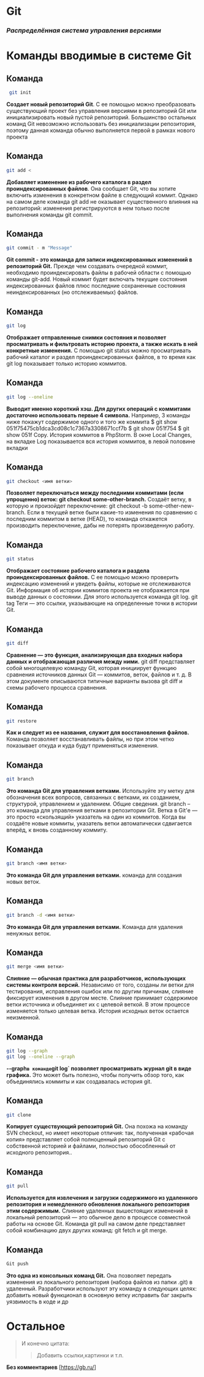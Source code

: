 # Git
 ### ***Распределённая система управления версиями***

# Команды вводимые в системе Git

## Команда
```sh
 git init 
```
**Cоздает новый репозиторий Git**. С ее помощью можно преобразовать существующий проект без управления версиями в репозиторий Git или инициализировать новый пустой репозиторий. Большинство остальных команд Git невозможно использовать без инициализации репозитория, поэтому данная команда обычно выполняется первой в рамках нового проекта


## Команда
```sh
git add <
```
 **Добавляет изменение из рабочего каталога в раздел проиндексированных файлов**. Она сообщает Git, что вы хотите включить изменения в конкретном файле в следующий коммит. Однако на самом деле команда git add не оказывает существенного влияния на репозиторий: изменения регистрируются в нем только после выполнения команды git commit.

## Команда
```sh
git commit - m "Message"
```
**Git commit - это команда для записи индексированных изменений в репозиторий Git.**
Прежде чем создавать очередной коммит, необходимо проиндексировать файлы в рабочей области с помощью команды git-add. Новый коммит будет включать текущие состояния индексированных файлов плюс последние сохраненные состояния неиндексированных (но отслеживаемых) файлов.

## Команда
 ```sh
 git log
 ```
  **Oтображает отправленные снимки состояния и позволяет просматривать и фильтровать историю проекта, а также искать в ней конкретные изменения.** С помощью git status можно просматривать рабочий каталог и раздел проиндексированных файлов, в то время как git log показывает только историю коммитов.

## Команда
 ```sh
 git log --oneline
 ```
 **Выводит именно короткий хэш. Для других операций с коммитами достаточно использовать первые 4 символа.**
  Например, 3 команды ниже покажут содержимое одного и того же коммита $ git show 051f75475cb1dca3cd08c1c7367a3308671ccf7b $ git show 051f754 $ git show 051f Copy. История коммитов в PhpStorm. В окне Local Changes, на вкладке Log показывается вся история коммитов, в левой половине вкладки

## Команда
 ```sh
 git checkout <имя ветки>
 ```

 **Позволяет переключаться между последними коммитами (если упрощенно) веток: git checkout some-other-branch.** Создаёт ветку, в которую и произойдет переключение: git checkout -b some-other-new-branch. Если в текущей ветке были какие-то изменения по сравнению с последним коммитом в ветке (HEAD), то команда откажется производить переключение, дабы не потерять произведенную работу.

## Команда
```sh
git status
```
**Oтображает состояние рабочего каталога и раздела проиндексированных файлов.** С ее помощью можно проверить индексацию изменений и увидеть файлы, которые не отслеживаются Git. Информация об истории коммитов проекта не отображается при выводе данных о состоянии. Для этого используется команда git log. git tag Теги — это ссылки, указывающие на определенные точки в истории Git.

## Команда
```sh
git diff
```
**Сравнение — это функция, анализирующая два входных набора данных и отображающая различия между ними.** git diff представляет собой многоцелевую команду Git, которая инициирует функцию сравнения источников данных Git — коммитов, веток, файлов и т. д. В этом документе описываются типичные варианты вызова git diff и схемы рабочего процесса сравнения.

## Команда
```sh
git restore
```
**Kак и следует из ее названия, служит для восстановления файлов.** Команда позволяет восстанавливать файлы, но при этом четко показывает откуда и куда будут применяться изменения.

## Команда
```sh
git branch
```
**Это команда Git для управления ветками.** Используйте эту метку для обозначения всех вопросов, связанных с ветками, их созданием, структурой, управлением и удалением. Общие сведения. git branch – это команда для управления ветками в репозитории Git. Ветка в Git'е — это просто «скользящий» указатель на один из коммитов. Когда вы создаёте новые коммиты, указатель ветки автоматически сдвигается вперёд, к вновь созданному коммиту.

## Команда
```sh
git branch <имя ветки>
```
**Это команда Git для управления ветками.** команда для создания новых веток.

## Команда
```sh
git branch -d <имя ветки>
```
**Это команда Git для управления ветками.** Kоманда для удаления ненужных веток.

## Команда
```sh
git merge <имя ветки>
```
**Слияние — обычная практика для разработчиков, использующих системы контроля версий.** Независимо от того, созданы ли ветки для тестирования, исправления ошибок или по другим причинам, слияние фиксирует изменения в другом месте. Слияние принимает содержимое ветки источника и объединяет их с целевой веткой. В этом процессе изменяется только целевая ветка. История исходных веток остается неизменной.

## Команда
```sh
git log --graph 
git log --oneline --graph
```
**--graph` в команде `git log` позволяет просматривать журнал git в виде графика.**
Это может быть полезно, чтобы получить обзор того, как объединялись коммиты и как создавалась история git.

## Команда
```sh
git clone
```
**Kопирует существующий репозиторий Git.** Она похожа на команду SVN checkout, но имеет некоторые отличия: так, полученная «рабочая копия» представляет собой полноценный репозиторий Git с собственной историей и файлами, полностью обособленный от исходного репозитория..

## Команда
```sh
git pull
```
**Используется для извлечения и загрузки содержимого из удаленного репозитория и немедленного обновления локального репозитория этим содержимым.** Слияние удаленных вышестоящих изменений в локальный репозиторий — это обычное дело в процессе совместной работы на основе Git. Команда git pull на самом деле представляет собой комбинацию двух других команд: git fetch и git merge.

## Команда
```sh
Git push
```
**Это одна из консольных команд Git.** Она позволяет передать изменения из локального репозитория (набора файлов из папки .git) в удаленный. Разработчики используют эту команду в следующих целях:
добавить новый функционал в основную ветку
исправить баг
закрыть уязвимость в коде и др

# Остальное

>И конечно цитата:
>>Добавить ссылки,картинки и т.п.

**Без комментариев** [https://gb.ru/]


